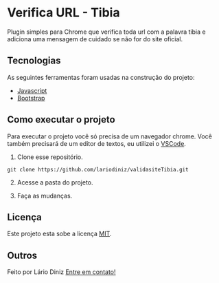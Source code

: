 # Verifica URL - Tibia

Plugin simples para Chrome que verifica toda url com a palavra tibia e adiciona uma mensagem de cuidado se não for do site oficial.

## Tecnologias

As seguintes ferramentas foram usadas na construção do projeto:

- [Javascript](https://www.javascript.com/)
- [Bootstrap](https://getbootstrap.com/)

## Como executar o projeto

Para executar o projeto você só precisa de um navegador chrome. Você também precisará de um editor de textos, eu utilizei o [VSCode](https://code.visualstudio.com).

1. Clone esse repositório.

```
git clone https://github.com/lariodiniz/validasiteTibia.git
```

2. Acesse a pasta do projeto.

3. Faça as mudanças.


## Licença

Este projeto esta sobe a licença [MIT](/LICENSE).

## Outros


Feito por Lário Diniz [Entre em contato!](https://www.linkedin.com/in/lariodiniz/)
